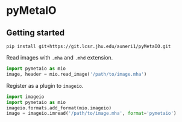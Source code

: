 # pyMetaIO

## Getting started

```shell
pip install git+https://git.lcsr.jhu.edu/auneri1/pyMetaIO.git
```

Read images with `.mha` and `.mhd` extension.

```python
import pymetaio as mio
image, header = mio.read_image('/path/to/image.mha')
```

Register as a plugin to `imageio`.

```python
import imageio
import pymetaio as mio
imageio.formats.add_format(mio.imageio)
image = imageio.imread('/path/to/image.mha', format='pymetaio')
```
